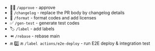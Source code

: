 - :ok_woman: `/approve` - approve
- :love_letter: `/changelog` - replace the PR body by changelog details
- :bento: `/format` - format codes and add licenses
- :white_check_mark: `/gen-test` - generate test codes
- :label: `/label` - add labels
- :rewind: `/rebase` - rebase main
- :end: :two: :end: `/label actions/e2e-deploy` - run E2E deploy & integration test
